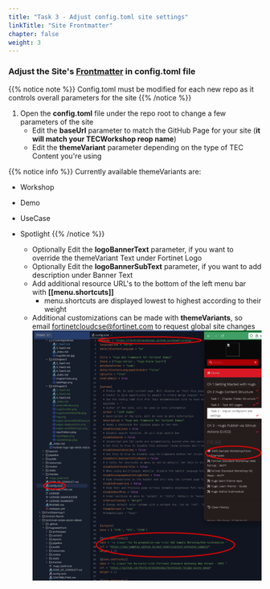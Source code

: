 ```yaml
---
title: "Task 3 - Adjust config.toml site settings"
linkTitle: "Site Frontmatter"
chapter: false
weight: 3
---
```


### Adjust the Site's [Frontmatter](https://gohugo.io/content-management/front-matter/) in config.toml file 
{{% notice note %}} Config.toml must be modified for each new repo as it controls overall parameters for the site {{% /notice %}}
1. Open the **config.toml** file under the repo root to change a few parameters of the site
   - Edit the **baseUrl** parameter to match the GitHub Page for your site (**it will match your TECWorkshop reop name**)
   - Edit the **themeVariant** parameter depending on the type of TEC Content you're using
   
{{% notice info %}}  Currently available themeVariants are:
- Workshop
- Demo
- UseCase
- Spotlight
{{% /notice %}}
      
   - Optionally Edit the **logoBannerText** parameter, if you want to override the themeVariant Text under Fortinet Logo
   - Optionally Edit the **logoBannerSubText** parameter, if you want to add description under Banner Text
   - Add additional resource URL's to the bottom of the left menu bar with **[[menu.shortcuts]]**
     - menu.shortcuts are displayed lowest to highest according to their weight
   - Additional customizations can be made with **themeVariants**, so email [fortinetcloudcse@fortinet.com](mailto:fortinetcloudcse@fortinet.com) to request global site changes
  ![config](config.png)
